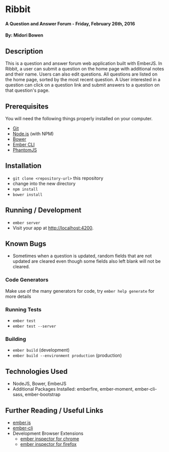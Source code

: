 # Ribbit

#### A Question and Answer Forum - Friday, February 26th, 2016

#### By: Midori Bowen

## Description

This is a question and answer forum web application built with EmberJS. In Ribbit, a user can submit a question on the home page with additional notes and their name. Users can also edit questions. All questions are listed on the home page, sorted by the most recent question. A User interested in a question can click on a question link and submit answers to a question on that question's page.

## Prerequisites

You will need the following things properly installed on your computer.

* [Git](http://git-scm.com/)
* [Node.js](http://nodejs.org/) (with NPM)
* [Bower](http://bower.io/)
* [Ember CLI](http://www.ember-cli.com/)
* [PhantomJS](http://phantomjs.org/)

## Installation

* `git clone <repository-url>` this repository
* change into the new directory
* `npm install`
* `bower install`

## Running / Development

* `ember server`
* Visit your app at [http://localhost:4200](http://localhost:4200).

## Known Bugs

* Sometimes when a question is updated, random fields that are not updated are cleared even though some fields also left blank will not be cleared.

### Code Generators

Make use of the many generators for code, try `ember help generate` for more details

### Running Tests

* `ember test`
* `ember test --server`

### Building

* `ember build` (development)
* `ember build --environment production` (production)

## Technologies Used

* NodeJS, Bower, EmberJS
* Additional Packages Installed: emberfire, ember-moment, ember-cli-sass, ember-bootstrap

## Further Reading / Useful Links

* [ember.js](http://emberjs.com/)
* [ember-cli](http://www.ember-cli.com/)
* Development Browser Extensions
  * [ember inspector for chrome](https://chrome.google.com/webstore/detail/ember-inspector/bmdblncegkenkacieihfhpjfppoconhi)
  * [ember inspector for firefox](https://addons.mozilla.org/en-US/firefox/addon/ember-inspector/)

